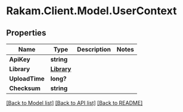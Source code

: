 # Rakam.Client.Model.UserContext
## Properties

Name | Type | Description | Notes
------------ | ------------- | ------------- | -------------
**ApiKey** | **string** |  | 
**Library** | [**Library**](Library.md) |  | 
**UploadTime** | **long?** |  | 
**Checksum** | **string** |  | 

[[Back to Model list]](../README.md#documentation-for-models) [[Back to API list]](../README.md#documentation-for-api-endpoints) [[Back to README]](../README.md)


